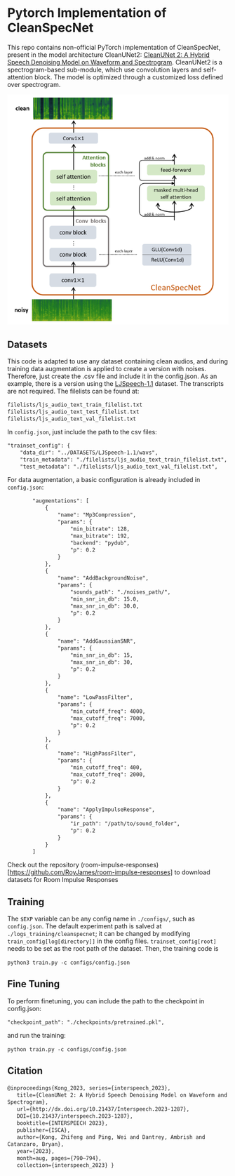 # Pytorch Implementation of CleanSpecNet

This repo contains non-official PyTorch implementation of CleanSpecNet, present in the model architecture CleanUNet2: [CleanUNet 2: A Hybrid Speech Denoising Model on Waveform and Spectrogram](https://arxiv.org/abs/2309.05975). CleanUNet2 is a spectrogram-based sub-module, which use convolution layers and self-attention block.  The model is optimized
through a customized loss defined over spectrogram. 


![CleanSpecNet Architecture](./imgs/cleanspecnet_arch.png)

## Datasets

This code is adapted to use any dataset containing clean audios, and during training data augmentation is applied to create a version with noises. Therefore, just create the .csv file and include it in the config.json. As an example, there is a version using the [LJSpeech-1.1](https://keithito.com/LJ-Speech-Dataset/) dataset. The transcripts are not required. The filelists can be found at:

```
filelists/ljs_audio_text_train_filelist.txt
filelists/ljs_audio_text_test_filelist.txt
filelists/ljs_audio_text_val_filelist.txt
```

In `config.json`, just include the path to the csv files:

```
"trainset_config": {
    "data_dir": "../DATASETS/LJSpeech-1.1/wavs",
    "train_metadata": "./filelists/ljs_audio_text_train_filelist.txt",
    "test_metadata": "./filelists/ljs_audio_text_val_filelist.txt",
```

For data augmentation, a basic configuration is already included in `config.json`:

```
        "augmentations": [
            {
                "name": "Mp3Compression",
                "params": {
                    "min_bitrate": 128,
                    "max_bitrate": 192,
                    "backend": "pydub",
                    "p": 0.2
                }
            },
            {
                "name": "AddBackgroundNoise",
                "params": {
                    "sounds_path": "./noises_path/",
                    "min_snr_in_db": 15.0,
                    "max_snr_in_db": 30.0,
                    "p": 0.2
                }
            },  
            {
                "name": "AddGaussianSNR",
                "params": {
                    "min_snr_in_db": 15,
                    "max_snr_in_db": 30,
                    "p": 0.2
                }
            },
            {
                "name": "LowPassFilter",
                "params": {
                    "min_cutoff_freq": 4000,
                    "max_cutoff_freq": 7000,
                    "p": 0.2
                }
            },
            {
                "name": "HighPassFilter",
                "params": {
                    "min_cutoff_freq": 400,
                    "max_cutoff_freq": 2000,
                    "p": 0.2
                }
            },
            {
                "name": "ApplyImpulseResponse",
                "params": {
                    "ir_path": "/path/to/sound_folder",
                    "p": 0.2
                }
            }            
        ]  
```

Check out the repository (room-impulse-responses)[https://github.com/RoyJames/room-impulse-responses] to download datasets for Room Impulse Responses

## Training

The ```$EXP``` variable can be any config name in ```./configs/```, such as ```config.json```. The default experiment path is salved at ```./logs_training/cleanspecnet```; it can be changed by modifying ```train_config[log[directory]]``` in the config files. ```trainset_config[root]``` needs to be set as the root path of the dataset. Then, the training code is

```python3 train.py -c configs/config.json```


## Fine Tuning

To perform finetuning, you can include the path to the checkpoint in config.json:

```
"checkpoint_path": "./checkpoints/pretrained.pkl",
```

and run the training:

```python train.py -c configs/config.json```

## Citation

```
@inproceedings{Kong_2023, series={interspeech_2023},
   title={CleanUNet 2: A Hybrid Speech Denoising Model on Waveform and Spectrogram},
   url={http://dx.doi.org/10.21437/Interspeech.2023-1287},
   DOI={10.21437/interspeech.2023-1287},
   booktitle={INTERSPEECH 2023},
   publisher={ISCA},
   author={Kong, Zhifeng and Ping, Wei and Dantrey, Ambrish and Catanzaro, Bryan},
   year={2023},
   month=aug, pages={790–794},
   collection={interspeech_2023} }
```

